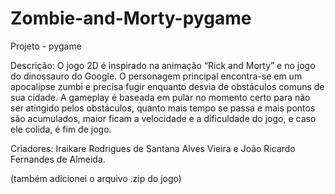 # Zombie-and-Morty-pygame

Projeto - pygame

Descrição: O jogo 2D é inspirado na animação “Rick and Morty” e no jogo do dinossauro do Google. O personagem principal encontra-se em um apocalipse zumbi e precisa fugir enquanto desvia de obstáculos comuns de sua cidade. A gameplay é baseada em pular no momento certo para não ser atingido pelos obstáculos, quanto mais tempo se passa e mais pontos são acumulados, maior ficam a velocidade e a dificuldade do jogo, e caso ele colida, é fim de jogo.

Criadores: Iraikare Rodrigues de Santana Alves Vieira e João Ricardo Fernandes de Almeida.

(também adicionei o arquivo .zip do jogo)
